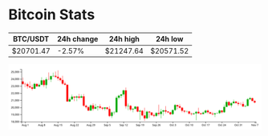 # Bitcoin Stats

BTC/USDT|24h change|24h high|24h low|
|---|---|---|---|
|$20701.47|-2.57%|$21247.64|$20571.52|

<img src="./chart.svg">
